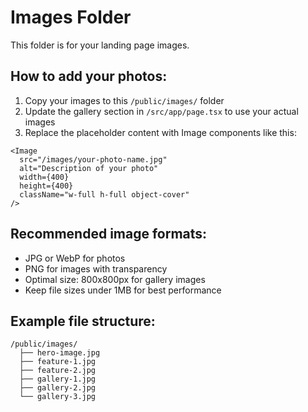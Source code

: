 # Images Folder

This folder is for your landing page images.

## How to add your photos:

1. Copy your images to this `/public/images/` folder
2. Update the gallery section in `/src/app/page.tsx` to use your actual images
3. Replace the placeholder content with Image components like this:

```tsx
<Image
  src="/images/your-photo-name.jpg"
  alt="Description of your photo"
  width={400}
  height={400}
  className="w-full h-full object-cover"
/>
```

## Recommended image formats:
- JPG or WebP for photos
- PNG for images with transparency
- Optimal size: 800x800px for gallery images
- Keep file sizes under 1MB for best performance

## Example file structure:
```
/public/images/
  ├── hero-image.jpg
  ├── feature-1.jpg
  ├── feature-2.jpg
  ├── gallery-1.jpg
  ├── gallery-2.jpg
  └── gallery-3.jpg
```

